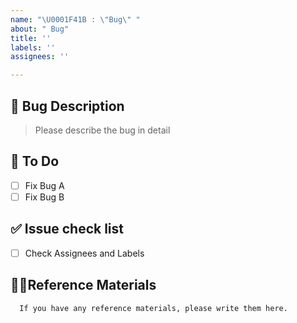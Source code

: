 ```yaml
---
name: "\U0001F41B : \"Bug\" "
about: " Bug"
title: ''
labels: ''
assignees: ''

---
```


## 🚨 Bug Description 
> Please describe the bug in detail

## 📝 To Do
- [ ] Fix Bug A  
- [ ] Fix Bug B

## ✅ Issue check list
- [ ] Check Assignees and Labels

## 🙋🏻Reference Materials
      If you have any reference materials, please write them here.
